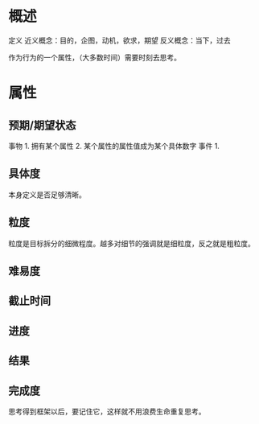 # 概述
定义
近义概念：目的，企图，动机，欲求，期望
反义概念：当下，过去

作为行为的一个属性，（大多数时间）需要时刻去思考。
# 属性
## 预期/期望状态
事物
	1. 拥有某个属性
	2. 某个属性的属性值成为某个具体数字
事件
	1. 
## 具体度
本身定义是否足够清晰。
## 粒度
粒度是目标拆分的细微程度。越多对细节的强调就是细粒度，反之就是粗粒度。
## 难易度

## 截止时间

## 进度

## 结果

## 完成度


思考得到框架以后，要记住它，这样就不用浪费生命重复思考。
